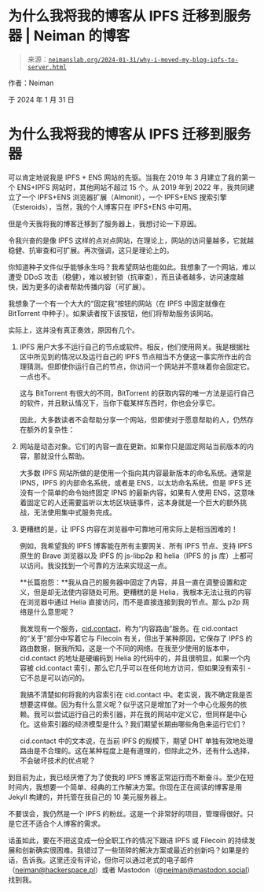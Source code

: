 <!--yml

类别：未分类

日期：2024 年 5 月 27 日 15:22:53

-->

# 为什么我将我的博客从 IPFS 迁移到服务器 | Neiman 的博客

> 来源：[`neimanslab.org/2024-01-31/why-i-moved-my-blog-ipfs-to-server.html`](https://neimanslab.org/2024-01-31/why-i-moved-my-blog-ipfs-to-server.html)

作者：Neiman

于 2024 年 1 月 31 日

# 为什么我将我的博客从 IPFS 迁移到服务器

可以肯定地说我是 IPFS + ENS 网站的先驱。当我在 2019 年 3 月建立了我的第一个 ENS+IPFS 网站时，其他网站不超过 15 个。从 2019 年到 2022 年，我共同建立了一个 IPFS+ENS 浏览器扩展（Almonit），一个 IPFS+ENS 搜索引擎（Esteroids），当然，我的个人博客只在 IPFS+ENS 中可用。

但是今天我将我的博客迁移到了服务器上，我想讨论一下原因。

令我兴奋的是像 IPFS 这样的点对点网站，在理论上，网站的访问量越多，它就越稳健、抗审查和可扩展。再次强调，这只是理论上的。

你知道种子文件似乎能够永生吗？我希望网站也能如此。我想象了一个网站，难以遭受 DDoS 攻击（稳健），难以被封锁（抗审查），而且读者越多，访问速度越快，因为更多的读者帮助传播内容（可扩展）。

我想象了一个有一个大大的“固定我”按钮的网站（在 IPFS 中固定就像在 BitTorrent 中种子）。如果读者按下该按钮，他们将帮助服务该网站。

实际上，这并没有真正奏效，原因有几个。

1.  IPFS 用户大多不运行自己的节点或软件。相反，他们使用网关。我是根据社区中所见到的情况以及运行自己的 IPFS 节点相当不方便这一事实所作出的合理猜测。但即使你运行自己的节点，你访问一个网站并不意味着你会固定它。一点也不。

    这与 BitTorrent 有很大的不同，BitTorrent 的获取内容的唯一方法是运行自己的软件，并且默认情况下，当你下载某样东西时，你也会分享它。

    因此，大多数读者不会帮助分享一个网站，但即使对于愿意帮助的人，仍然存在额外的复杂性：

1.  网站是动态对象。它们的内容一直在更新。如果你只是固定网站当前版本的内容，那就没什么帮助。

    大多数 IPFS 网站所做的是使用一个指向其内容最新版本的命名系统。通常是 IPNS，IPFS 的内部命名系统，或者是 ENS，以太坊命名系统。但是 IPFS 还没有一个简单的命令始终固定 IPNS 的最新内容，如果有人使用 ENS，这意味着固定它的人还需要监听以太坊区块链事件，这本身就是一个巨大的额外挑战，无法使用集中式服务完成。

1.  更糟糕的是，让 IPFS 内容在浏览器中可靠地可用实际上是相当困难的！

    例如，我希望我的 IPFS 博客能在所有主要网关、所有 IPFS 节点、支持 IPFS 原生的 Brave 浏览器以及 IPFS 的 js-libp2p 和 helia（IPFS 的 js 库）上都可以访问。我没找到一个可靠的方法来实现这一点。

    **长篇抱怨：**我从自己的服务器中固定了内容，并且一直在调整设置和定义，但是却无法使内容随处可用。更糟糕的是 Helia，我根本无法让我的内容在浏览器中通过 Helia 直接访问，而不是直接连接到我的节点。那么 p2p 网络是什么意思呢？

    我发现有一个服务，[cid.contact](https://cid.contact)，称为“内容路由”服务。在 cid.contact 的“关于”部分中写着它与 Filecoin 有关，但出于某种原因，它保存了 IPFS 的路由数据，据我所知，这是一个不同的网络。在我至少使用的版本中，cid.contact 的地址是硬编码到 Helia 的代码中的，并且很明显，如果一个内容被 cid.contact 索引，那么它几乎可以在任何地方访问，但如果没有索引 - 它不总是可以访问的。

    我搞不清楚如何将我的内容索引在 cid.contact 中。老实说，我不确定我是否想要这样做。因为有什么意义呢？似乎这只是增加了对一个中心化服务的依赖。我可以尝试运行自己的索引器，并在我的网站中定义它，但同样是中心化。这些索引器的经济模型是什么？我们期望长期由哪些角色来运行它们？

    cid.contact 中的文本说，在当前 IPFS 的规模下，期望 DHT 单独有效地处理路由是不合理的。这在某种程度上是有道理的，但除此之外，还有什么选择，不会破坏技术的优点呢？

到目前为止，我已经厌倦了为了使我的 IPFS 博客正常运行而不断奋斗。至少在短时间内，我想要一个简单、经典的工作解决方案。你现在正在阅读的博客是用 Jekyll 构建的，并托管在我自己的 10 美元服务器上。

不要误会，我仍然是一个 IPFS 的粉丝。这是一个非常好的项目，管理得很好。只是它还不适合个人博客的需求。

话虽如此，要在不把这变成一份全职工作的情况下跟进 IPFS 或 Filecoin 的持续发展和创新确实很困难。我错过了一些琐碎的解决方案或最近的创新吗？如果是的话，告诉我。这里还没有评论，但你可以通过老式的电子邮件（neiman@hackerspace.pl）或者 Mastodon（@neiman@mastodon.social）找到我。
